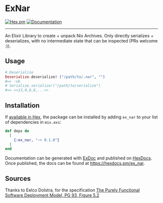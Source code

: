 # ExNar

[![Hex.pm](https://img.shields.io/hexpm/v/ex_nar.svg)](https://hex.pm/packages/ex_nar) [![Documentation](https://img.shields.io/badge/documentation-gray)](https://hexdocs.pm/ex_nar/)

---

An Elixir Library to create + unpack Nix Archives. Only directly serializes + deserializes, with no intermediate state that can be inspected (PRs welcome :)).

## Usage

``` elixir
# Deserialize 
Deserialize.deserialize! ("/path/to/.nar", "")
#=> :ok
# Serialize.serialize!("/path/to/serialize")
#=> <<13,0,0,0,...>>
```

## Installation

If [available in Hex](https://hex.pm/docs/publish), the package can be installed
by adding `ex_nar` to your list of dependencies in `mix.exs`:

```elixir
def deps do
  [
    {:ex_nar, "~> 0.1.0"}
  ]
end
```

Documentation can be generated with [ExDoc](https://github.com/elixir-lang/ex_doc)
and published on [HexDocs](https://hexdocs.pm). Once published, the docs can
be found at <https://hexdocs.pm/ex_nar>.


## Sources

Thanks to Eelco Dolstra, for the specification [The Purely Functional Software
Deployment Model, PG 93, Figure
5.2](https://edolstra.github.io/pubs/phd-thesis.pdf)
